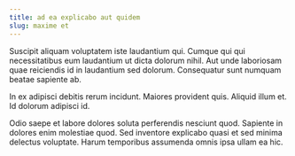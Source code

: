 ```yaml
---
title: ad ea explicabo aut quidem
slug: maxime et
---
```


Suscipit aliquam voluptatem iste laudantium qui. Cumque qui qui necessitatibus eum laudantium ut dicta dolorum nihil. Aut unde laboriosam quae reiciendis id in laudantium sed dolorum. Consequatur sunt numquam beatae sapiente ab.

In ex adipisci debitis rerum incidunt. Maiores provident quis. Aliquid illum et. Id dolorum adipisci id.

Odio saepe et labore dolores soluta perferendis nesciunt quod. Sapiente in dolores enim molestiae quod. Sed inventore explicabo quasi et sed minima delectus voluptate. Harum temporibus assumenda omnis ipsa ullam ea hic.
